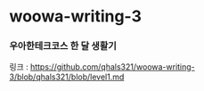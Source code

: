 # woowa-writing-3
### 우아한테크코스 한 달 생활기
링크 : https://github.com/qhals321/woowa-writing-3/blob/qhals321/blob/level1.md

